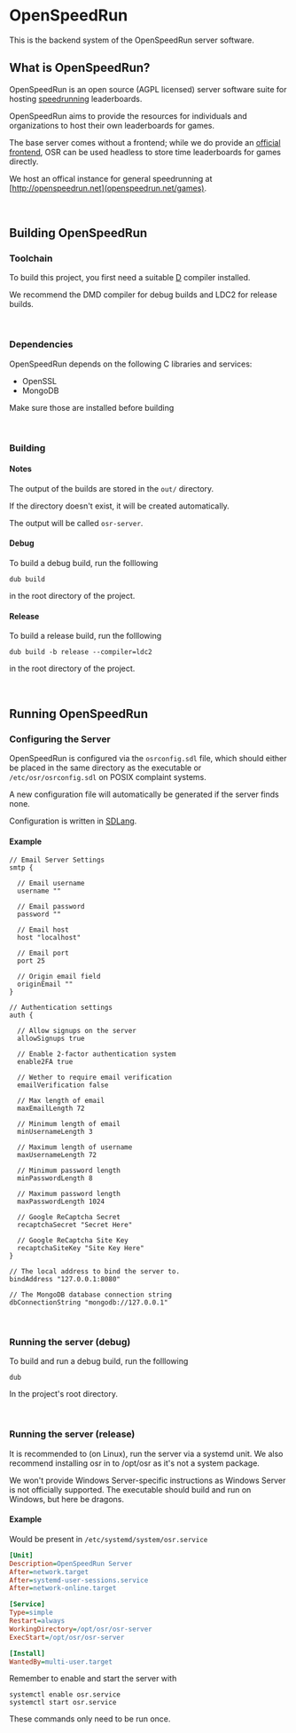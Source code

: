 # OpenSpeedRun
This is the backend system of the OpenSpeedRun server software.

## What is OpenSpeedRun?
OpenSpeedRun is an open source (AGPL licensed) server software suite for hosting [speedrunning](https://en.wikipedia.org/wiki/Speedrun) leaderboards.

OpenSpeedRun aims to provide the resources for individuals and organizations to host their own leaderboards for games. 

The base server comes without a frontend; while we do provide an [official frontend](https://github.com/openspeedrun/osr-frontend), OSR can be used headless to store time leaderboards for games directly.

We host an offical instance for general speedrunning at [http://openspeedrun.net](openspeedrun.net/games).

&nbsp;
## Building OpenSpeedRun

### Toolchain
To build this project, you first need a suitable [D](https://dlang.org/) compiler installed.

We recommend the DMD compiler for debug builds and LDC2 for release builds.

&nbsp;
### Dependencies
OpenSpeedRun depends on the following C libraries and services:
 * OpenSSL
 * MongoDB

Make sure those are installed before building

&nbsp;
### Building
#### Notes

The output of the builds are stored in the `out/` directory.

If the directory doesn't exist, it will be created automatically.

The output will be called `osr-server`.

#### Debug
To build a debug build, run the folllowing
```
dub build
```
in the root directory of the project.

#### Release
To build a release build, run the folllowing
```
dub build -b release --compiler=ldc2
```
in the root directory of the project.

&nbsp;
## Running OpenSpeedRun

### Configuring the Server
OpenSpeedRun is configured via the `osrconfig.sdl` file, which should either be placed in the same directory as the executable or `/etc/osr/osrconfig.sdl` on POSIX complaint systems.

A new configuration file will automatically be generated if the server finds none.

Configuration is written in [SDLang](https://sdlang.org/).

#### Example
```sdlang
// Email Server Settings
smtp {

  // Email username
  username ""
  
  // Email password
  password ""

  // Email host
  host "localhost"

  // Email port
  port 25

  // Origin email field
  originEmail ""
}

// Authentication settings
auth {
  
  // Allow signups on the server
  allowSignups true
  
  // Enable 2-factor authentication system
  enable2FA true
  
  // Wether to require email verification
  emailVerification false
  
  // Max length of email
  maxEmailLength 72
  
  // Minimum length of email
  minUsernameLength 3
  
  // Maximum length of username
  maxUsernameLength 72
  
  // Minimum password length
  minPasswordLength 8
  
  // Maximum password length
  maxPasswordLength 1024
  
  // Google ReCaptcha Secret
  recaptchaSecret "Secret Here"
  
  // Google ReCaptcha Site Key
  recaptchaSiteKey "Site Key Here"
}

// The local address to bind the server to.
bindAddress "127.0.0.1:8080"

// The MongoDB database connection string
dbConnectionString "mongodb://127.0.0.1"
```

&nbsp;
### Running the server (debug)
To build and run a debug build, run the folllowing
```
dub
```
In the project's root directory.

&nbsp;
### Running the server (release)
It is recommended to (on Linux), run the server via a systemd unit.
We also recommend installing osr in to /opt/osr as it's not a system package.

We won't provide Windows Server-specific instructions as Windows Server is not officially supported. The executable should build and run on Windows, but here be dragons.

#### Example
Would be present in `/etc/systemd/system/osr.service`
```ini
[Unit]
Description=OpenSpeedRun Server
After=network.target
After=systemd-user-sessions.service
After=network-online.target

[Service]
Type=simple
Restart=always
WorkingDirectory=/opt/osr/osr-server
ExecStart=/opt/osr/osr-server

[Install]
WantedBy=multi-user.target
```

Remember to enable and start the server with
```
systemctl enable osr.service
systemctl start osr.service
```
These commands only need to be run once.